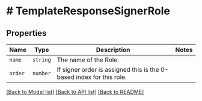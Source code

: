 # # TemplateResponseSignerRole



## Properties

Name | Type | Description | Notes
------------ | ------------- | ------------- | -------------
| `name` | ```string``` |  The name of the Role.  |  |
| `order` | ```number``` |  If signer order is assigned this is the 0-based index for this role.  |  |

[[Back to Model list]](../../README.md#models) [[Back to API list]](../../README.md#endpoints) [[Back to README]](../../README.md)
